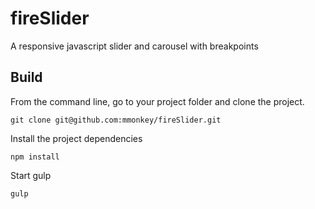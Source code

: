 fireSlider
==========

A responsive javascript slider and carousel with breakpoints

## Build
From the command line, go to your project folder and clone the project.
```
git clone git@github.com:mmonkey/fireSlider.git
```

Install the project dependencies
```
npm install
```

Start gulp
```
gulp
```
